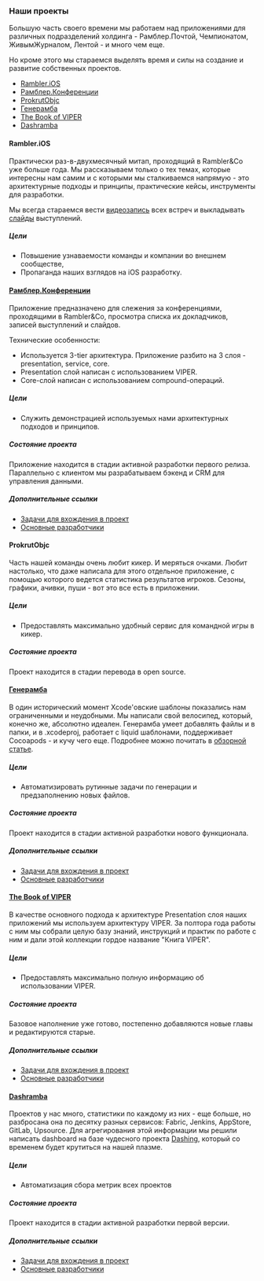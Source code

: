 ### Наши проекты
Большую часть своего времени мы работаем над приложениями для различных подразделений холдинга - Рамблер.Почтой, Чемпионатом, ЖивымЖурналом, Лентой - и много чем еще.

Но кроме этого мы стараемся выделять время и силы на создание и развитие собственных проектов.

- [Rambler.iOS](#ramblerios)
- [Рамблер.Конференции](#РамблерКонференции)
- [ProkrutObjc](#prokrutobjc)
- [Генерамба](#Генерамба)
- [The Book of VIPER](#the-book-of-viper)
- [Dashramba](#dashramba)

#### Rambler.iOS
Практически раз-в-двухмесячный митап, проходящий в Rambler&Co уже больше года. Мы рассказываем только о тех темах, которые интересны нам самим и с которыми мы сталкиваемся напрямую - это архитектурные подходы и принципы, практические кейсы, инструменты для разработки.

Мы всегда стараемся вести [видеозапись](https://www.youtube.com/channel/UCbSp3qd2_KqahfeOKN3WOrQ) всех встреч и выкладывать [слайды](http://www.slideshare.net/Rambler-iOS) выступлений.

##### Цели
- Повышение узнаваемости команды и компании во внешнем сообществе,
- Пропаганда наших взглядов на iOS разработку.

#### [Рамблер.Конференции](https://github.com/rambler-ios/RamblerConferences)
Приложение предназначено для слежения за конференциями, проходящими в Rambler&Co, просмотра списка их докладчиков, записей выступлений и слайдов.

Технические особенности:

- Используется 3-tier архитектура. Приложение разбито на 3 слоя - presentation, service, core.
- Presentation слой написан с использованием VIPER.
- Core-слой написан с использованием compound-операций.

##### Цели
- Cлужить демонстрацией используемых нами архитектурных подходов и принципов.

##### Состояние проекта
Приложение находится в стадии активной разработки первого релиза. Параллельно с клиентом мы разрабатываем бэкенд и CRM для управления данными.

##### Дополнительные ссылки
- [Задачи для вхождения в проект](https://github.com/rambler-ios/RamblerConferences/issues?q=is%3Aissue+is%3Aopen+label%3Astarter-pack)
- [Основные разработчики](https://github.com/rambler-ios/RamblerConferences/graphs/contributors)

#### ProkrutObjc
Часть нашей команды очень любит кикер. И меряться очками. Любит настолько, что даже написала для этого отдельное приложение, с помощью которого ведется статистика результатов игроков. Сезоны, графики, ачивки, пуши - вот это все есть в приложении.

##### Цели
- Предоставлять максимально удобный сервис для командной игры в кикер.

##### Состояние проекта
Проект находится в стадии перевода в open source.

#### [Генерамба](https://github.com/rambler-ios/Generamba)
В один исторический момент Xcode'овские шаблоны показались нам ограниченными и неудобными. Мы написали свой велосипед, который, конечно же, абсолютно идеален. Генерамба умеет добавлять файлы и в папки, и в .xcodeproj, работает с liquid шаблонами, поддерживает Cocoapods - и кучу чего еще. Подробнее можно почитать в [обзорной статье](http://etolstoy.com/2016/02/10/generamba/).

##### Цели
- Автоматизировать рутинные задачи по генерации и предзаполнению новых файлов.

##### Состояние проекта
Проект находится в стадии активной разработки нового функционала.

##### Дополнительные ссылки
- [Задачи для вхождения в проект](https://github.com/rambler-ios/Generamba/issues?q=is%3Aissue+is%3Aopen+label%3Astarter-pack)
- [Основные разработчики](https://github.com/rambler-ios/Generamba/graphs/contributors)

#### [The Book of VIPER](https://github.com/rambler-ios/The-Book-of-VIPER)
В качестве основного подхода к архитектуре Presentation слоя наших приложений мы используем архитектуру VIPER. За полтора года работы с ним мы собрали целую базу знаний, инструкций и практик по работе с ним и дали этой коллекции гордое название "Книга VIPER".

##### Цели
- Предоставлять максимально полную информацию об использовании VIPER.

##### Состояние проекта
Базовое наполнение уже готово, постепенно добавляются новые главы и редактируются старые.

##### Дополнительные ссылки
- [Задачи для вхождения в проект](https://github.com/rambler-ios/The-Book-of-VIPER/issues?q=is%3Aissue+is%3Aopen+label%3A%22starter+pack%22)
- [Основные разработчики](https://github.com/rambler-ios/The-Book-of-VIPER/graphs/contributors)

#### [Dashramba](https://github.com/rambler-ios/dashramba)
Проектов у нас много, статистики по каждому из них - еще больше, но разбросана она по десятку разных сервисов: Fabric, Jenkins, AppStore, GitLab, Upsource. Для агрегирования этой информации мы решили написать dashboard на базе чудесного проекта [Dashing](http://dashing.io/), который со временем будет крутиться на нашей плазме.

##### Цели
- Автоматизация сбора метрик всех проектов

##### Состояние проекта
Проект находится в стадии активной разработки первой версии.

##### Дополнительные ссылки
- [Задачи для вхождения в проект](https://github.com/rambler-ios/dashramba/issues?q=is%3Aissue+is%3Aopen+label%3A%22starter+pack%22)
- [Основные разработчики](https://github.com/rambler-ios/dashramba/graphs/contributors)
